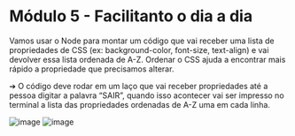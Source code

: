 # Módulo 5 - Facilitanto o dia a dia

Vamos usar o Node para montar um código que vai receber uma lista de propriedades de CSS (ex: background-color, font-size, text-align) e vai devolver essa lista ordenada de A-Z. Ordenar o CSS ajuda a encontrar mais rápido a propriedade que precisamos alterar.

➔ O código deve rodar em um laço que vai receber propriedades até a pessoa digitar a palavra “SAIR”, quando isso acontecer vai ser impresso no terminal a lista das propriedades ordenadas de A-Z uma em cada linha.

![image](https://user-images.githubusercontent.com/114497536/225616323-ca568f9c-b0ae-4f6e-8dac-8000c12aab7a.png)
![image](https://user-images.githubusercontent.com/114497536/225616589-3eabfcbb-cd31-40af-8c7b-c149651dae1e.png)
